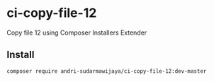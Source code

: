 # ci-copy-file-12
Copy file 12 using Composer Installers Extender

## Install
```
composer require andri-sudarmawijaya/ci-copy-file-12:dev-master
```
